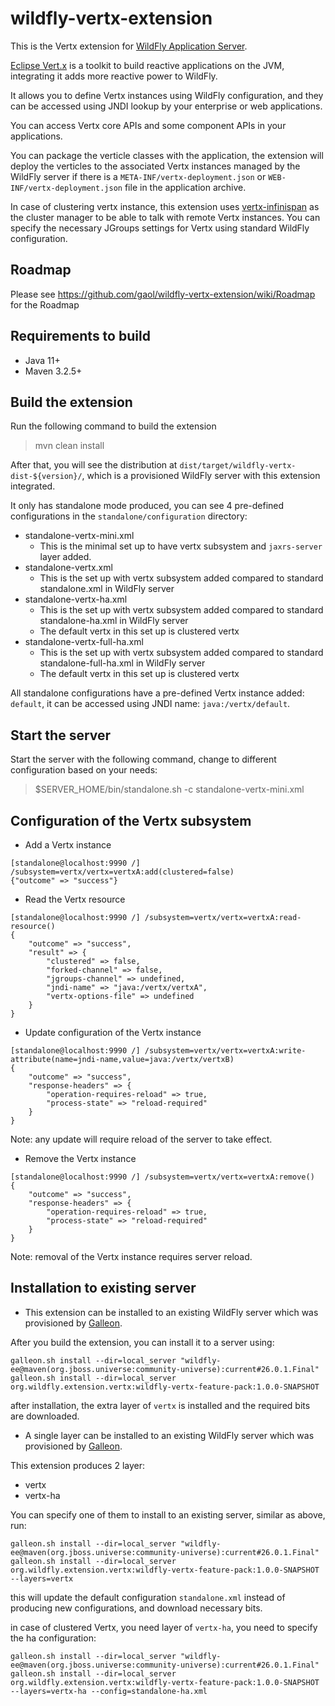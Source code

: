 # wildfly-vertx-extension

This is the Vertx extension for [WildFly Application Server](https://www.wildfly.org/).

[Eclipse Vert.x](https://vertx.io/) is a toolkit to build reactive applications on the JVM, integrating it adds more reactive power to WildFly.

It allows you to define Vertx instances using WildFly configuration, and they can be accessed using JNDI lookup by your enterprise or web applications.

You can access Vertx core APIs and some component APIs in your applications.

You can package the verticle classes with the application, the extension will deploy the verticles to the associated Vertx instances managed by the WildFly server if there is a `META-INF/vertx-deployment.json` or `WEB-INF/vertx-deployment.json` file in the application archive.

In case of clustering vertx instance, this extension uses [vertx-infinispan](https://github.com/vert-x3/vertx-infinispan/) as the cluster manager to be able to talk with remote Vertx instances. You can specify the necessary JGroups settings for Vertx using standard WildFly configuration.

## Roadmap

Please see https://github.com/gaol/wildfly-vertx-extension/wiki/Roadmap for the Roadmap 

## Requirements to build

* Java 11+
* Maven 3.2.5+

## Build the extension

Run the following command to build the extension

> mvn clean install

After that, you will see the distribution at `dist/target/wildfly-vertx-dist-${version}/`, which is a provisioned WildFly server with this extension integrated.

It only has standalone mode produced, you can see 4 pre-defined configurations in the `standalone/configuration` directory:
* standalone-vertx-mini.xml
   * This is the minimal set up to have vertx subsystem and `jaxrs-server` layer added.
* standalone-vertx.xml
   * This is the set up with vertx subsystem added compared to standard standalone.xml in WildFly server
* standalone-vertx-ha.xml
   * This is the set up with vertx subsystem added compared to standard standalone-ha.xml in WildFly server
   * The default vertx in this set up is clustered vertx
* standalone-vertx-full-ha.xml
   * This is the set up with vertx subsystem added compared to standard standalone-full-ha.xml in WildFly server
   * The default vertx in this set up is clustered vertx

All standalone configurations have a pre-defined Vertx instance added: `default`, it can be accessed using JNDI name: `java:/vertx/default`.

## Start the server

Start the server with the following command, change to different configuration based on your needs:
> $SERVER_HOME/bin/standalone.sh -c standalone-vertx-mini.xml

## Configuration of the Vertx subsystem

* Add a Vertx instance
```
[standalone@localhost:9990 /] /subsystem=vertx/vertx=vertxA:add(clustered=false)
{"outcome" => "success"}
```

* Read the Vertx resource
```
[standalone@localhost:9990 /] /subsystem=vertx/vertx=vertxA:read-resource()
{
    "outcome" => "success",
    "result" => {
        "clustered" => false,
        "forked-channel" => false,
        "jgroups-channel" => undefined,
        "jndi-name" => "java:/vertx/vertxA",
        "vertx-options-file" => undefined
    }
}
```

* Update configuration of the Vertx instance
```
[standalone@localhost:9990 /] /subsystem=vertx/vertx=vertxA:write-attribute(name=jndi-name,value=java:/vertx/vertxB)
{
    "outcome" => "success",
    "response-headers" => {
        "operation-requires-reload" => true,
        "process-state" => "reload-required"
    }
}
```
Note: any update will require reload of the server to take effect.

* Remove the Vertx instance
```
[standalone@localhost:9990 /] /subsystem=vertx/vertx=vertxA:remove()
{
    "outcome" => "success",
    "response-headers" => {
        "operation-requires-reload" => true,
        "process-state" => "reload-required"
    }
}
```
Note: removal of the Vertx instance requires server reload.

## Installation to existing server

* This extension can be installed to an existing WildFly server which was provisioned by [Galleon](https://docs.wildfly.org/galleon/).

After you build the extension, you can install it to a server using:

```shell
galleon.sh install --dir=local_server "wildfly-ee@maven(org.jboss.universe:community-universe):current#26.0.1.Final"
galleon.sh install --dir=local_server org.wildfly.extension.vertx:wildfly-vertx-feature-pack:1.0.0-SNAPSHOT
```

after installation, the extra layer of `vertx` is installed and the required bits are downloaded.

* A single layer can be installed to an existing WildFly server which was provisioned by [Galleon](https://docs.wildfly.org/galleon/).

This extension produces 2 layer:
* vertx
* vertx-ha

You can specify one of them to install to an existing server, similar as above, run:

```shell
galleon.sh install --dir=local_server "wildfly-ee@maven(org.jboss.universe:community-universe):current#26.0.1.Final"
galleon.sh install --dir=local_server org.wildfly.extension.vertx:wildfly-vertx-feature-pack:1.0.0-SNAPSHOT --layers=vertx
```
this will update the default configuration `standalone.xml` instead of producing new configurations, and download necessary bits.

in case of clustered Vertx, you need layer of `vertx-ha`, you need to specify the ha configuration:

```shell
galleon.sh install --dir=local_server "wildfly-ee@maven(org.jboss.universe:community-universe):current#26.0.1.Final"
galleon.sh install --dir=local_server org.wildfly.extension.vertx:wildfly-vertx-feature-pack:1.0.0-SNAPSHOT --layers=vertx-ha --config=standalone-ha.xml
```
